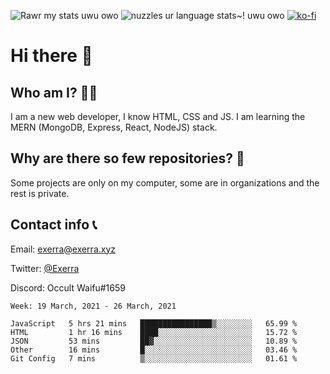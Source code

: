 ![Rawr my stats uwu owo](https://github-readme-stats.vercel.app/api?username=Exerra&show_icons=true&theme=buefy)
![nuzzles ur language stats~! uwu owo](https://github-readme-stats.vercel.app/api/top-langs/?username=Exerra&layout=compact)
[![ko-fi](https://www.ko-fi.com/img/githubbutton_sm.svg)](https://ko-fi.com/X8X130H96)
# Hi there 👋
## Who am I? 🙋‍♀️
I am a new web developer, I know HTML, CSS and JS. I am learning the MERN (MongoDB, Express, React, NodeJS) stack.
## Why are there so few repositories? 🤔
Some projects are only on my computer, some are in organizations and the rest is private.
## Contact info 📞
Email: [exerra@exerra.xyz](mailto:exerra@exerra.xyz)

Twitter: [@Exerra](https://twitter.com/exerra)

Discord: Occult Waifu#1659

<!--START_SECTION:waka-->
```text
Week: 19 March, 2021 - 26 March, 2021

JavaScript   5 hrs 21 mins   ████████████████▒░░░░░░░░   65.99 % 
HTML         1 hr 16 mins    ████░░░░░░░░░░░░░░░░░░░░░   15.72 % 
JSON         53 mins         ██▓░░░░░░░░░░░░░░░░░░░░░░   10.89 % 
Other        16 mins         █░░░░░░░░░░░░░░░░░░░░░░░░   03.46 % 
Git Config   7 mins          ▒░░░░░░░░░░░░░░░░░░░░░░░░   01.61 % 
```
<!--END_SECTION:waka-->

